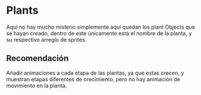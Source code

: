 # Plants

Aquí no hay mucho misterio simplemente aquí quedan los plant Objects que se hayan creado, dentro de este únicamente está el nombre de la planta, y su respectivo arreglo de sprites.

## Recomendación

Añadir animaciones a cada etapa de las plantas, ya que estas crecen, y muestran etapas diferentes de crecimiento, pero no hay animación de movimiento en la planta.

